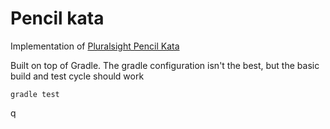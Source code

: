 # Pencil kata

Implementation of [Pluralsight Pencil Kata](https://github.com/PillarTechnology/kata-pencil-durability)

Built on top of Gradle. The gradle configuration isn't the best, but the basic build and test cycle
should work
```
gradle test
```

q